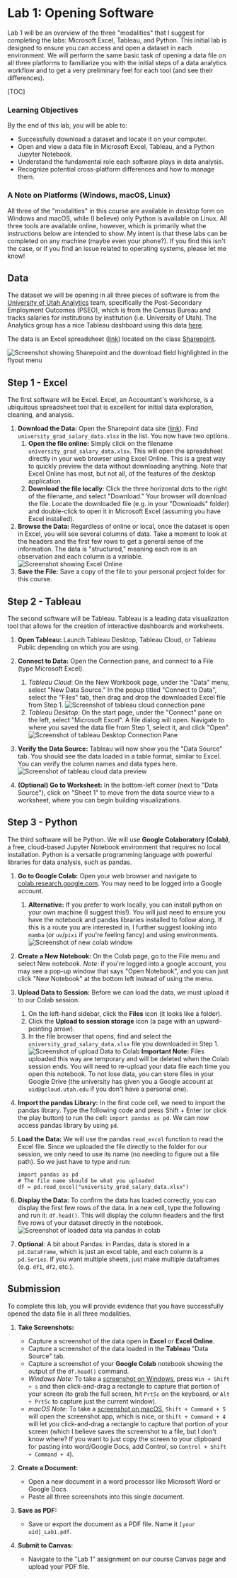 # Lab 1: Opening Software


Lab 1 will be an overview of the three "modalities" that I suggest for completing the labs: Microsoft Excel, Tableau, and Python. This initial lab is designed to ensure you can access and open a dataset in each environment. We will perform the same basic task of opening a data file on all three platforms to familiarize you with the initial steps of a data analytics workflow and to get a very preliminary feel for each tool (and see their differences).

[TOC]

### Learning Objectives

By the end of this lab, you will be able to:

* Successfully download a dataset and locate it on your computer.
* Open and view a data file in Microsoft Excel, Tableau, and a Python Jupyter Notebook.
* Understand the fundamental role each software plays in data analysis.
* Recognize potential cross-platform differences and how to manage them.

### A Note on Platforms (Windows, macOS, Linux)

All three of the "modalities" in this course are available in desktop form on Windows and macOS, while (I believe) only Python is available on Linux. All three tools are available online, however, which is primarily what the instructions below are intended to show. My intent is that these labs can be completed on any machine (maybe even your phone?). If you find this isn't the case, or if you find an issue related to operating systems, please let me know!



## Data

The dataset we will be opening in all three pieces of software is from the [University of Utah Analytics](https://data.utah.edu/) team, specifically the Post-Secondary Employment Outcomes (PSEO), which is from the Census Bureau and tracks salaries for institutions by institution (i.e. University of Utah). The Analytics group has a nice Tableau dashboard using this data [here](https://data.utah.edu/data-dashboard/salary-outcomes/).

The data is an Excel spreadsheet ([link](https://uofutah.sharepoint.com/:x:/s/AccountingDataAnalytics/Efsc48FWDS1LoRMKZPoNBVwB8iNdL2uE3M-gnFw_nPKbHQ?e=cd0PAh)) located on the class [Sharepoint](https://uofutah.sharepoint.com/sites/AccountingDataAnalytics/ADA%20Data/Forms/AllItems.aspx).

![Screenshot showing Sharepoint and the download field highlighted in the flyout menu](sharepoint_data_selected.png)



## Step 1 \- Excel

The first software will be Excel. Excel, an Accountant's workhorse, is a ubiquitous spreadsheet tool that is excellent for initial data exploration, cleaning, and analysis.

1. **Download the Data:** Open the Sharepoint data site ([link](https://uofutah.sharepoint.com/sites/AccountingDataAnalytics/ADA%20Data/Forms/AllItems.aspx)). Find `university_grad_salary_data.xlsx` in the list. You now have two options.
      1. **Open the file online:** Simply click on the filename `university_grad_salary_data.xlsx`. This will open the spreadsheet directly in your web browser using Excel Online. This is a great way to quickly preview the data without downloading anything. Note that Excel Online has most, but not all, of the features of the desktop application.
      2. **Download the file locally**: Click the three horizontal dots to the right of the filename, and select "Download." Your browser will download the file. Locate the downloaded file (e.g. in your "Downloads" folder) and double-click to open it in Microsoft Excel (assuming you have Excel installed).
2. **Browse the Data:** Regardless of online or local, once the dataset is open in Excel, you will see several columns of data. Take a moment to look at the headers and the first few rows to get a general sense of the information. The data is "structured," meaning each row is an observation and each column is a variable.
   ![Screenshot showing Excel Online](excel_online.png)
3. **Save the File:** Save a copy of the file to your personal project folder for this course.



## Step 2 \- Tableau

The second software will be Tableau. Tableau is a leading data visualization tool that allows for the creation of interactive dashboards and worksheets.

1. **Open Tableau:** Launch Tableau Desktop, Tableau Cloud, or Tableau Public depending on which you are using.

2. **Connect to Data:** Open the Connection pane, and connect to a File (type Microsoft Excel).

      1. *Tableau Cloud*: On the New Workbook page, under the "Data" menu, select "New Data Source." In the popup titled "Connect to Data", select the "Files" tab, then drag and drop the downloaded Excel file from Step 1.
         ![Screenshot of tableau cloud connection pane](tableau_cloud_connection_pane.png)
      2. *Tableau Desktop*: On the start page, under the "Connect" pane on the left, select "Microsoft Excel". A file dialog will open. Navigate to where you saved the data file from Step 1, select it, and click "Open".
         ![Screenshot of tableau Desktop Connection Pane](tableau_desktop_connection_pane.png)

3. **Verify the Data Source:** Tableau will now show you the "Data Source" tab. You should see the data loaded in a table format, similar to Excel. You can verify the column names and data types here.
   ![Screenshot of tableau cloud data preview](tableau_cloud_data_loaded.png)

4. **(Optional) Go to Worksheet:** In the bottom-left corner (next to "Data Source"), click on "Sheet 1" to move from the data source view to a worksheet, where you can begin building visualizations.



## Step 3 \- Python

The third software will be Python. We will use **Google Colaboratory (Colab)**, a free, cloud-based Jupyter Notebook environment that requires no local installation. Python is a versatile programming language with powerful libraries for data analysis, such as pandas.

1. **Go to Google Colab:** Open your web browser and navigate to [colab.research.google.com](https://colab.research.google.com/). You may need to be logged into a Google account.

      1. **Alternative:** If you prefer to work locally, you can install python on your own machine (I suggest this\!). You will just need to ensure you have the notebook and pandas libraries installed to follow along. If this is a route you are interested in, I further suggest looking into `mamba` (or `uv`/`pixi` if you're feeling fancy) and using environments.
          ![Screenshot of new colab window](colab_new_notebook_pane.png)

2. **Create a New Notebook:** On the Colab page, go to the File menu and select New notebook. *Note:* if you're logged into a google account, you may see a pop-up window that says "Open Notebook", and you can just click "New Notebook" at the bottom left instead of using the menu.

3. **Upload Data to Session:** Before we can load the data, we must upload it to our Colab session.

     1. On the left-hand sidebar, click the **Files** icon (it looks like a folder).
     2. Click the **Upload to session storage** icon (a page with an upward-pointing arrow).
     3. In the file browser that opens, find and select the `university_grad_salary_data.xlsx` file you downloaded in Step 1\.
       ![Screenshot of upload Data to Colab](colab_upload_file.png)
       **Important Note:** Files uploaded this way are temporary and will be deleted when the Colab session ends. You will need to re-upload your data file each time you open this notebook. To not lose data, you can store files in your Google Drive (the university has given you a Google account at `uid@gcloud.utah.edu` if you don't have a personal one).

4. **Import the pandas Library:** In the first code cell, we need to import the pandas library. Type the following code and press Shift \+ Enter (or click the play button) to run the cell: `import pandas as pd`. We can now access pandas library by using `pd`.

5. **Load the Data:** We will use the pandas `read_excel` function to read the Excel file. Since we uploaded the file directly to the folder for our session, we only need to use its name (no needing to figure out a file path). So we just have to type and run:
   ```
   import pandas as pd
   # The file name should be what you uploaded
   df = pd.read_excel("university_grad_salary_data.xlsx")
   ```
6. **Display the Data:** To confirm the data has loaded correctly, you can display the first few rows of the data. In a new cell, type the following and run it: `df.head()`. This will display the column headers and the first five rows of your dataset directly in the notebook.
   ![Screenshot of loaded data via pandas in colab](colab_loaded_data.png)

7. **Optional**: A bit about Pandas: in Pandas, data is stored in a `pd.DataFrame`, which is just an excel table, and each column is a `pd.Series`. If you want multiple sheets, just make multiple dataframes (e.g. `df1`, `df2`, etc.).


## Submission

To complete this lab, you will provide evidence that you have successfully opened the data file in all three modalities.

1. **Take Screenshots:**
    * Capture a screenshot of the data open in **Excel** or **Excel Online**.
    * Capture a screenshot of the data loaded in the **Tableau** "Data Source" tab.
    * Capture a screenshot of your **Google Colab** notebook showing the output of the `df.head()` command.
    * *Windows Note:* To take a [screenshot on Windows](https://support.microsoft.com/en-us/windows/use-snipping-tool-to-capture-screenshots-00246869-1843-655f-f220-97299b865f6b), press `Win + Shift + s` and then click-and-drag a rectangle to capture that portion of your screen (to grab the full screen, hit `PrtSc` on the keyboard, or `Alt + PrtSc` to capture just the current window).
    * *macOS Note:* To take a [screenshot on macOS](https://support.apple.com/en-il/102646), `Shift + Command + 5` will open the screenshot app, which is nice, or `Shift + Command + 4` will let you click-and-drag a rectangle to capture that portion of your screen (which I believe saves the screenshot to a file, but I don't know where? If you want to just copy the screen to your clipboard for pasting into word/Google Docs, add Control, so `Control + Shift + Command + 4`).

2. **Create a Document:**
    * Open a new document in a word processor like Microsoft Word or Google Docs.
    * Paste all three screenshots into this single document.

3. **Save as PDF:**
    * Save or export the document as a PDF file. Name it `[your uid]_Lab1.pdf`.

4. **Submit to Canvas:**
    * Navigate to the "Lab 1" assignment on our course Canvas page and upload your PDF file.
